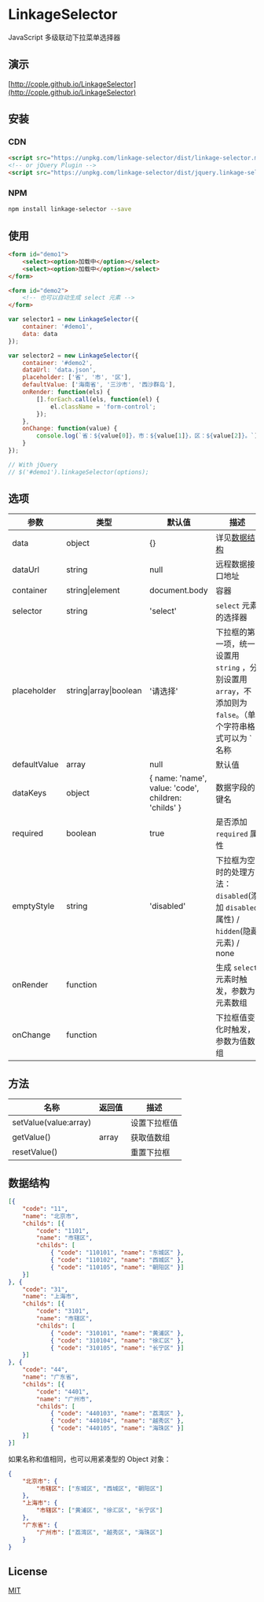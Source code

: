 # LinkageSelector

JavaScript 多级联动下拉菜单选择器

## 演示

[http://cople.github.io/LinkageSelector](http://cople.github.io/LinkageSelector)

## 安装

### CDN

```html
<script src="https://unpkg.com/linkage-selector/dist/linkage-selector.min.js"></script>
<!-- or jQuery Plugin -->
<script src="https://unpkg.com/linkage-selector/dist/jquery.linkage-selector.min.js"></script>
```

### NPM

```sh
npm install linkage-selector --save
```

## 使用

```html
<form id="demo1">
    <select><option>加载中</option></select>
    <select><option>加载中</option></select>
</form>

<form id="demo2">
    <!-- 也可以自动生成 select 元素 -->
</form>
```

```js
var selector1 = new LinkageSelector({
    container: '#demo1',
    data: data
});

var selector2 = new LinkageSelector({
    container: '#demo2',
    dataUrl: 'data.json',
    placeholder: ['省', '市', '区'],
    defaultValue: ['海南省', '三沙市', '西沙群岛'],
    onRender: function(els) {
        [].forEach.call(els, function(el) {
            el.className = 'form-control';
        });
    },
    onChange: function(value) {
    	console.log(`省：${value[0]}，市：${value[1]}，区：${value[2]}。`);
    }
});

// With jQuery
// $('#demo1').linkageSelector(options);
```

## 选项

| 参数           | 类型                     | 默认值                                      | 描述                                       |
| ------------ | ---------------------- | ---------------------------------------- | ---------------------------------------- |
| data         | object                 | {}                                       | 详见[数据结构](#数据结构)                          |
| dataUrl      | string                 | null                                     | 远程数据接口地址                                 |
| container    | string\|element        | document.body                            | 容器                                       |
| selector     | string                 | 'select'                                 | `select` 元素的选择器                          |
| placeholder  | string\|array\|boolean | '请选择'                                    | 下拉框的第一项，统一设置用 `string` ，分别设置用 `array`，不添加则为 `false`。（单个字符串格式可以为 `名称|值`） |
| defaultValue | array                  | null                                     | 默认值                                      |
| dataKeys     | object                 | { name: 'name', value: 'code', children: 'childs' } | 数据字段的键名                                  |
| required     | boolean                | true                                     | 是否添加 `required` 属性                       |
| emptyStyle   | string                 | 'disabled'                               | 下拉框为空时的处理方法：`disabled`(添加 `disabled` 属性) / `hidden`(隐藏元素) / none |
| onRender     | function               |                                          | 生成 `select`  元素时触发，参数为元素数组               |
| onChange     | function               |                                          | 下拉框值变化时触发，参数为值数组                         |

## 方法
| 名称                    | 返回值   | 描述     |
| --------------------- | ----- | ------ |
| setValue(value:array) |       | 设置下拉框值 |
| getValue()            | array | 获取值数组  |
| resetValue()          |       | 重置下拉框  |

## 数据结构

```json
[{
    "code": "11",
    "name": "北京市",
    "childs": [{
        "code": "1101",
        "name": "市辖区",
        "childs": [
            { "code": "110101", "name": "东城区" },
            { "code": "110102", "name": "西城区" },
            { "code": "110105", "name": "朝阳区" }]
    }]
}, {
    "code": "31",
    "name": "上海市",
    "childs": [{
        "code": "3101",
        "name": "市辖区",
        "childs": [
            { "code": "310101", "name": "黄浦区" },
            { "code": "310104", "name": "徐汇区" },
            { "code": "310105", "name": "长宁区" }]
    }]
}, {
    "code": "44",
    "name": "广东省",
    "childs": [{
        "code": "4401",
        "name": "广州市",
        "childs": [
            { "code": "440103", "name": "荔湾区" },
            { "code": "440104", "name": "越秀区" },
            { "code": "440105", "name": "海珠区" }]
    }]
}]
```

如果名称和值相同，也可以用紧凑型的 Object 对象：

```json
{
    "北京市": {
        "市辖区": ["东城区", "西城区", "朝阳区"]
    },
    "上海市": {
        "市辖区": ["黄浦区", "徐汇区", "长宁区"]
    },
    "广东省": {
        "广州市": ["荔湾区", "越秀区", "海珠区"]
    }
}
```

## License

[MIT](http://opensource.org/licenses/MIT)

